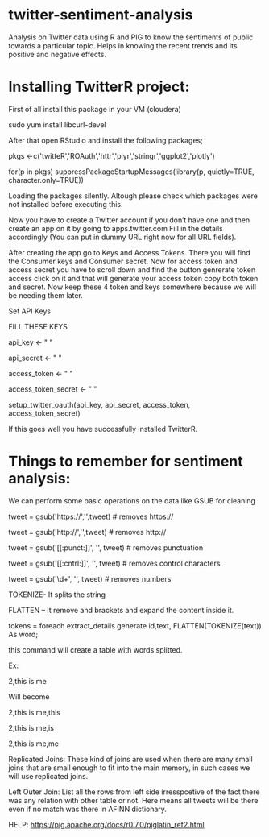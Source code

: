 # twitter-sentiment-analysis

Analysis on Twitter data using R and PIG to know the sentiments of public towards a particular topic. Helps in knowing the recent trends and its positive and negative effects.

# Installing TwitterR project:

First of all install this package in your VM (cloudera)

sudo yum install libcurl-devel

After that open RStudio and install the following packages;

pkgs <-c('twitteR','ROAuth','httr','plyr','stringr','ggplot2','plotly')

for(p in pkgs) suppressPackageStartupMessages(library(p, quietly=TRUE, character.only=TRUE))

Loading the packages silently. Altough please check which packages were not installed before executing this.

Now you have to create a Twitter account if you don’t have one and then create an app on it by going to apps.twitter.com Fill in the details accordingly (You can put in dummy URL right now for all URL fields).

After creating the app go to Keys and Access Tokens. There you will find the Consumer keys and Consumer secret. Now for access token and access secret you have to scroll down and find the button genrerate token access click on it and that will generate your access token copy both token and secret. Now keep these 4 token and keys somewhere because we will be needing them later.

Set API Keys

FILL THESE KEYS

api_key <- "   "

api_secret <- "  "

access_token <- "  "

access_token_secret <- "  "

setup_twitter_oauth(api_key, api_secret, access_token, access_token_secret)

If this goes well you have successfully installed TwitterR.





# Things to remember for sentiment analysis:

We can perform some basic operations on the data  like GSUB for cleaning

tweet = gsub('https://','',tweet) # removes https://

tweet = gsub('http://','',tweet) # removes http://

tweet = gsub('[[:punct:]]', '', tweet) # removes punctuation 

tweet = gsub('[[:cntrl:]]', '', tweet) # removes control characters

tweet = gsub('\\d+', '', tweet)	# removes numbers


TOKENIZE- It splits the string

FLATTEN – It remove and brackets and expand the content inside it.

tokens = foreach extract_details generate id,text, FLATTEN(TOKENIZE(text)) As word;

this command will create a table with words splitted.

Ex: 

2,this is me

Will become

2,this is me,this

2,this is me,is

2,this is me,me

Replicated Joins: These kind of joins are used when there are many small joins that are small enough to fit into the main memory, in such cases we will use replicated joins.

Left Outer Join: List all the rows from left side irresspcetive of the fact there was any relation with other table or not. Here means all tweets will be there even if no match was there in AFINN dictionary.

HELP: https://pig.apache.org/docs/r0.7.0/piglatin_ref2.html
